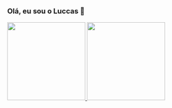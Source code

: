 ### Olá, eu sou o Luccas 👋

<div>
  <a href="https://github.com/Luuquicas">
  <img height="180em" src="https://github-readme-stats.vercel.app/api?username=Luuquicas&show_icons=true&theme=dark&include_all_commits=true&count_private=true"/>
  <img height="180em" src="https://github-readme-stats.vercel.app/api/top-langs/?username=Luuquicas&layout=compact&langs_count=7&theme=dark"/>
</div>


